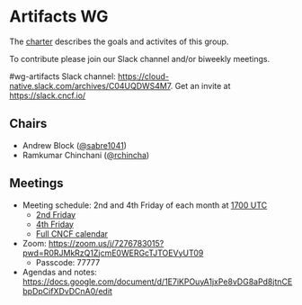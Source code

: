 # Artifacts WG

The [charter](./charter/charter.md) describes the goals and activites of this group.

To contribute please join our Slack channel and/or biweekly meetings.

#wg-artifacts Slack channel: <https://cloud-native.slack.com/archives/C04UQDWS4M7>. Get an invite at <https://slack.cncf.io/>

## Chairs

- Andrew Block ([@sabre1041](https://github.com/sabre1041))
- Ramkumar Chinchani ([@rchincha](https://github.com/rchincha))

## Meetings

* Meeting schedule: 2nd and 4th Friday of each month at [1700 UTC](https://www.timeanddate.com/worldclock/converter.html?iso=20221213T170000&p1=1440)
    * [2nd Friday](https://calendar.google.com/calendar/u/0/r/week/2023/7/14?eid=MGRnMGdvMDAzaGRqbHQzcWZhYWhhYjI5Z2tfMjAyMzA3MTRUMTcwMDAwWiBsaW51eGZvdW5kYXRpb24ub3JnX281YXZqbHZ0MmNhZTlicTdhOTVlbWM0NzQwQGc)
    * [4th Friday](https://calendar.google.com/calendar/u/0/r/week/2023/7/28?eid=Mzc1MzAxMDkyMmdraWs4cjJkMzVyMGdhaWFfMjAyMzA3MjhUMTcwMDAwWiBsaW51eGZvdW5kYXRpb24ub3JnX281YXZqbHZ0MmNhZTlicTdhOTVlbWM0NzQwQGc)
    * [Full CNCF calendar](https://calendar.cncf.io/)
* Zoom: https://zoom.us/j/7276783015?pwd=R0RJMkRzQ1ZjcmE0WERGcTJTOEVyUT09 
    * Passcode: 77777
* Agendas and notes: <https://docs.google.com/document/d/1E7iKPOuyA1jxPe8vDG8aPd8jtnCEbpDpCifXDvDCnA0/edit>
